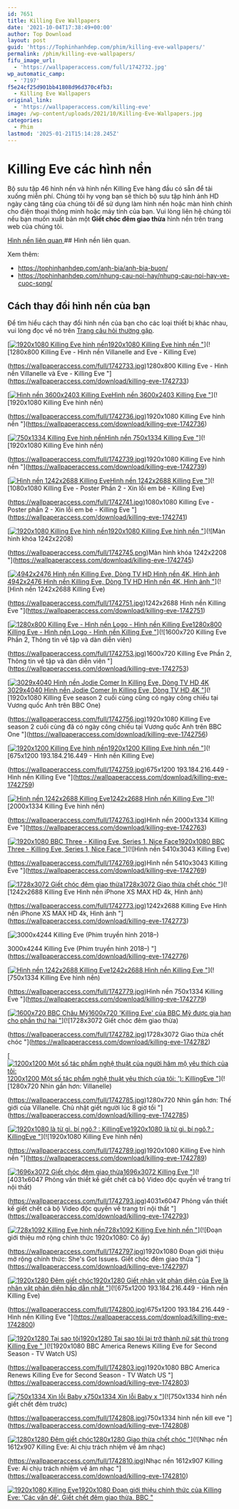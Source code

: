 ```yaml
---
id: 7651
title: Killing Eve Wallpapers
date: '2021-10-04T17:38:49+00:00'
author: Top Download
layout: post
guid: 'https://Tophinhanhdep.com/phim/killing-eve-wallpapers/'
permalink: /phim/killing-eve-wallpapers/
fifu_image_url:
  - 'https://wallpaperaccess.com/full/1742732.jpg'
wp_automatic_camp:
  - '7197'
f5e24cf25d901bb41808d96d370c4fb3:
  - Killing Eve Wallpapers
original_link:
  - 'https://wallpaperaccess.com/killing-eve'
image: /wp-content/uploads/2021/10/Killing-Eve-Wallpapers.jpg
categories:
  - Phim
lastmod: '2025-01-21T15:14:28.245Z'
---
```

# Killing Eve các hình nền

Bộ sưu tập 46 hình nền và hình nền Killing Eve hàng đầu có sẵn để tải xuống miễn phí. Chúng tôi hy vọng bạn sẽ thích bộ sưu tập hình ảnh HD ngày càng tăng của chúng tôi để sử dụng làm hình nền hoặc màn hình chính cho điện thoại thông minh hoặc máy tính của bạn. Vui lòng liên hệ chúng tôi nếu bạn muốn xuất bản một **Giết chóc đêm giao thừa** hình nền trên trang web của chúng tôi.

[Hình nền liên quan ](#related) ## Hình nền liên quan.

   
 Xem thêm:

   
- <https://tophinhanhdep.com/anh-bia/anh-bia-buon/>
- <https://tophinhanhdep.com/nhung-cau-noi-hay/nhung-cau-noi-hay-ve-cuoc-song/>

## Cách thay đổi hình nền của bạn

Để tìm hiểu cách thay đổi hình nền của bạn cho các loại thiết bị khác nhau, vui lòng đọc về nó trên [Trang câu hỏi thường gặp](https://tophinhanhdep.com/faq/).

  
[[![1920x1080 Killing Eve hình nền](https://wallpaperaccess.com/full/1742732.jpg)1920x1080 Killing Eve hình nền "](https://wallpaperaccess.com/download/killing-eve-1742732)](![1280x800 Killing Eve - Hình nền Villanelle and Eve - Killing Eve)

(https://wallpaperaccess.com/full/1742733.jpg)1280x800 Killing Eve - Hình nền Villanelle và Eve - Killing Eve "](https://wallpaperaccess.com/download/killing-eve-1742733)

[[![Hình nền 3600x2403 Killing Eve](https://wallpaperaccess.com/full/1742734.jpg)Hình nền 3600x2403 Killing Eve "](https://wallpaperaccess.com/download/killing-eve-1742734)](![1920x1080 Killing Eve hình nền)

(https://wallpaperaccess.com/full/1742736.jpg)1920x1080 Killing Eve hình nền "](https://wallpaperaccess.com/download/killing-eve-1742736)

[[![750x1334 Killing Eve hình nền](https://wallpaperaccess.com/full/1742738.jpg)Hình nền 750x1334 Killing Eve "](https://wallpaperaccess.com/download/killing-eve-1742738)](![1920x1080 Killing Eve hình nền)

(https://wallpaperaccess.com/full/1742739.jpg)1920x1080 Killing Eve hình nền "](https://wallpaperaccess.com/download/killing-eve-1742739)

[[![Hình nền 1242x2688 Killing Eve](https://wallpaperaccess.com/full/1742740.jpg)Hình nền 1242x2688 Killing Eve "](https://wallpaperaccess.com/download/killing-eve-1742740)](![1080x1080 Killing Eve - Poster Phần 2 - Xin lỗi em bé - Killing Eve)

(https://wallpaperaccess.com/full/1742741.jpg)1080x1080 Killing Eve - Poster phần 2 - Xin lỗi em bé - Killing Eve "](https://wallpaperaccess.com/download/killing-eve-1742741)

[[![1920x1080 Killing Eve hình nền](https://wallpaperaccess.com/full/1742744.jpg)1920x1080 Killing Eve hình nền "](https://wallpaperaccess.com/download/killing-eve-1742744)](![Màn hình khóa 1242x2208)

(https://wallpaperaccess.com/full/1742745.png)Màn hình khóa 1242x2208 "](https://wallpaperaccess.com/download/killing-eve-1742745)

[[![4942x2476 Hình nền Killing Eve, Dòng TV HD Hình nền 4K, Hình ảnh](https://wallpaperaccess.com/full/1742746.jpg)4942x2476 Hình nền Killing Eve, Dòng TV HD Hình nền 4K, Hình ảnh "](https://wallpaperaccess.com/download/killing-eve-1742746)](![Hình nền 1242x2688 Killing Eve)

(https://wallpaperaccess.com/full/1742751.jpg)1242x2688 Hình nền Killing Eve "](https://wallpaperaccess.com/download/killing-eve-1742751)

[[![1280x800 Killing Eve - Hình nền Logo - Hình nền Killing Eve](https://wallpaperaccess.com/full/1742752.jpg)1280x800 Killing Eve - Hình nền Logo - Hình nền Killing Eve "](https://wallpaperaccess.com/download/killing-eve-1742752)](![1600x720 Killing Eve Phần 2, Thông tin về tập và dàn diễn viên)

(https://wallpaperaccess.com/full/1742753.jpg)1600x720 Killing Eve Phần 2, Thông tin về tập và dàn diễn viên "](https://wallpaperaccess.com/download/killing-eve-1742753)

[[![3029x4040 Hình nền Jodie Comer In Killing Eve, Dòng TV HD 4K](https://wallpaperaccess.com/full/1742754.jpg)3029x4040 Hình nền Jodie Comer In Killing Eve, Dòng TV HD 4K "](https://wallpaperaccess.com/download/killing-eve-1742754)](![1920x1080 Killing Eve season 2 cuối cùng cũng có ngày công chiếu tại Vương quốc Anh trên BBC One)

(https://wallpaperaccess.com/full/1742756.jpg)1920x1080 Killing Eve season 2 cuối cùng đã có ngày công chiếu tại Vương quốc Anh trên BBC One "](https://wallpaperaccess.com/download/killing-eve-1742756)

[[![1920x1200 Killing Eve hình nền](https://wallpaperaccess.com/full/1742758.jpg)1920x1200 Killing Eve hình nền "](https://wallpaperaccess.com/download/killing-eve-1742758)](![675x1200 193.184.216.449 - Hình nền Killing Eve)

(https://wallpaperaccess.com/full/1742759.jpg)675x1200 193.184.216.449 - Hình nền Killing Eve "](https://wallpaperaccess.com/download/killing-eve-1742759)

[[![Hình nền 1242x2688 Killing Eve](https://wallpaperaccess.com/full/1742761.jpg)1242x2688 Hình nền Killing Eve "](https://wallpaperaccess.com/download/killing-eve-1742761)](![2000x1334 Killing Eve hình nền)

(https://wallpaperaccess.com/full/1742763.jpg)Hình nền 2000x1334 Killing Eve "](https://wallpaperaccess.com/download/killing-eve-1742763)

[[![1920x1080 BBC Three - Killing Eve, Series 1, Nice Face](https://wallpaperaccess.com/full/1742764.jpg)1920x1080 BBC Three - Killing Eve, Series 1, Nice Face "](https://wallpaperaccess.com/download/killing-eve-1742764)](![Hình nền 5410x3043 Killing Eve)

(https://wallpaperaccess.com/full/1742769.jpg)Hình nền 5410x3043 Killing Eve "](https://wallpaperaccess.com/download/killing-eve-1742769)

[[![1728x3072 Giết chóc đêm giao thừa](https://wallpaperaccess.com/full/1742770.jpg)1728x3072 Giao thừa chết chóc "](https://wallpaperaccess.com/download/killing-eve-1742770)](![1242x2688 Killing Eve Hình nền iPhone XS MAX HD 4k, Hình ảnh)

(https://wallpaperaccess.com/full/1742773.jpg)1242x2688 Killing Eve Hình nền iPhone XS MAX HD 4k, Hình ảnh "](https://wallpaperaccess.com/download/killing-eve-1742773)

[![3000x4244 Killing Eve (Phim truyền hình 2018–)](https://wallpaperaccess.com/full/1742776.jpg)

3000x4244 Killing Eve (Phim truyền hình 2018–) "](https://wallpaperaccess.com/download/killing-eve-1742776)

[[![Hình nền 1242x2688 Killing Eve](https://wallpaperaccess.com/full/1742778.jpg)1242x2688 Hình nền Killing Eve "](https://wallpaperaccess.com/download/killing-eve-1742778)](![750x1334 Killing Eve hình nền)

(https://wallpaperaccess.com/full/1742779.jpg)Hình nền 750x1334 Killing Eve "](https://wallpaperaccess.com/download/killing-eve-1742779)

[[![1600x720 BBC Châu Mỹ](https://wallpaperaccess.com/full/1742780.jpg)1600x720 'Killing Eve' của BBC Mỹ được gia hạn cho phần thứ hai "](https://wallpaperaccess.com/download/killing-eve-1742780)](![1728x3072 Giết chóc đêm giao thừa)

(https://wallpaperaccess.com/full/1742782.jpg)1728x3072 Giao thừa chết chóc "](https://wallpaperaccess.com/download/killing-eve-1742782)

[[![1200x1200 Một số tác phẩm nghệ thuật của người hâm mộ yêu thích của tôi:](https://wallpaperaccess.com/full/1742784.jpg)1200x1200 Một số tác phẩm nghệ thuật yêu thích của tôi: '): KillingEve "](https://wallpaperaccess.com/download/killing-eve-1742784)](![1280x720 Nhìn gần hơn: Villanelle)

(https://wallpaperaccess.com/full/1742785.jpg)1280x720 Nhìn gần hơn: Thế giới của Villanelle. Chủ nhật giết người lúc 8 giờ tối "](https://wallpaperaccess.com/download/killing-eve-1742785)

[[![1920x1080 là từ gì.  bí ngô.?  : KillingEve](https://wallpaperaccess.com/full/1742786.png)1920x1080 là từ gì. bí ngô.? : KillingEve "](https://wallpaperaccess.com/download/killing-eve-1742786)](![1920x1080 Killing Eve hình nền)

(https://wallpaperaccess.com/full/1742789.jpg)1920x1080 Killing Eve hình nền "](https://wallpaperaccess.com/download/killing-eve-1742789)

[[![1696x3072 Giết chóc đêm giao thừa](https://wallpaperaccess.com/full/1742790.jpg)1696x3072 Killing Eve "](https://wallpaperaccess.com/download/killing-eve-1742790)](![4031x6047 Phỏng vấn thiết kế giết chết cả bộ Video độc quyền về trang trí nội thất)

(https://wallpaperaccess.com/full/1742793.jpg)4031x6047 Phỏng vấn thiết kế giết chết cả bộ Video độc quyền về trang trí nội thất "](https://wallpaperaccess.com/download/killing-eve-1742793)

[[![728x1092 Killing Eve hình nền](https://wallpaperaccess.com/full/1742796.jpg)728x1092 Killing Eve hình nền "](https://wallpaperaccess.com/download/killing-eve-1742796)](![Đoạn giới thiệu mở rộng chính thức 1920x1080: Cô ấy)

(https://wallpaperaccess.com/full/1742797.jpg)1920x1080 Đoạn giới thiệu mở rộng chính thức: She's Got Issues. Giết chóc đêm giao thừa "](https://wallpaperaccess.com/download/killing-eve-1742797)

[[![1920x1280 Đêm giết chóc](https://wallpaperaccess.com/full/1742798.jpg)1920x1280 Giết nhân vật phản diện của Eve là nhân vật phản diện hấp dẫn nhất "](https://wallpaperaccess.com/download/killing-eve-1742798)](![675x1200 193.184.216.449 - Hình nền Killing Eve)

(https://wallpaperaccess.com/full/1742800.jpg)675x1200 193.184.216.449 - Hình nền Killing Eve "](https://wallpaperaccess.com/download/killing-eve-1742800)

[[![1920x1280 Tại sao tôi](https://wallpaperaccess.com/full/1742801.jpg)1920x1280 Tại sao tôi lại trở thành nữ sát thủ trong Killing Eve " ](https://wallpaperaccess.com/download/killing-eve-1742801)](![1920x1080 BBC America Renews Killing Eve for Second Season - TV Watch US)

(https://wallpaperaccess.com/full/1742803.jpg)1920x1080 BBC America Renews Killing Eve for Second Season - TV Watch US "](https://wallpaperaccess.com/download/killing-eve-1742803)

[[![750x1334 Xin lỗi Baby x](https://wallpaperaccess.com/full/1742804.jpg)750x1334 Xin lỗi Baby x "](https://wallpaperaccess.com/download/killing-eve-1742804)](![750x1334 hình nền giết chết đêm trước)

(https://wallpaperaccess.com/full/1742808.jpg)750x1334 hình nền kill eve "](https://wallpaperaccess.com/download/killing-eve-1742808)

[[![1280x1280 Đêm giết chóc](https://wallpaperaccess.com/full/1742809.jpg)1280x1280 Giao thừa chết chóc "](https://wallpaperaccess.com/download/killing-eve-1742809)](![Nhạc nền 1612x907 Killing Eve: Ai chịu trách nhiệm về âm nhạc)

(https://wallpaperaccess.com/full/1742810.jpg)Nhạc nền 1612x907 Killing Eve: Ai chịu trách nhiệm về âm nhạc "](https://wallpaperaccess.com/download/killing-eve-1742810)

[![1920x1080 Killing Eve](https://wallpaperaccess.com/full/1742814.jpg)1920x1080 Đoạn giới thiệu chính thức của Killing Eve: 'Các vấn đề'. Giết chết đêm giao thừa. BBC "](https://wallpaperaccess.com/download/killing-eve-1742814)
